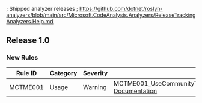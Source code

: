 ﻿; Shipped analyzer releases
; https://github.com/dotnet/roslyn-analyzers/blob/main/src/Microsoft.CodeAnalysis.Analyzers/ReleaseTrackingAnalyzers.Help.md

## Release 1.0

### New Rules

Rule ID   | Category | Severity | Notes
----------|----------|----------|--------------------
MCTME001  |  Usage   | Warning  | MCTME001_UseCommunityToolkitMediaElementInitializationAnalyzer, [Documentation](https://github.com/CommunityToolkit/Maui/blob/main/src/CommunityToolkit.Maui.MediaElement.Analyzers/UseCommunityToolkitMediaElementInitializationAnalyzer.cs)

